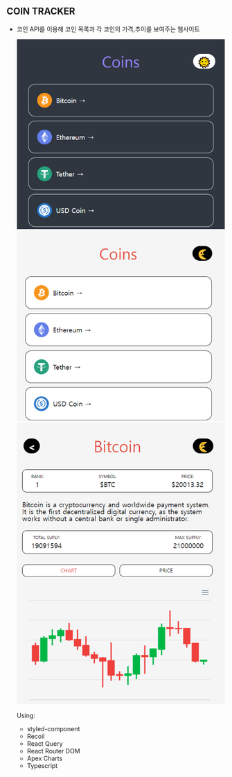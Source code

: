 ## COIN TRACKER

- 코인 API를 이용해 코인 목록과 각 코인의 가격,추이를 보여주는 웹사이트

  ![메인화면 다크모드](/public/img/main.png)
  ![메인화면 라이트모드](/public/img/main_light.png)
  ![상세화면 차트](/public/img/coin_chart.png)

  Using:

  - styled-component
  - Recoil
  - React Query
  - React Router DOM
  - Apex Charts
  - Typescript
